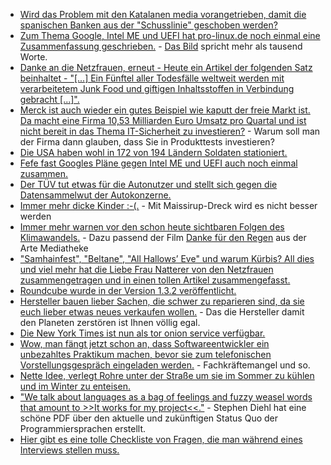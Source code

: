 * [Wird das Problem mit den Katalanen media vorangetrieben, damit die spanischen Banken aus der "Schusslinie" geschoben werden?](http://www.neopresse.com/europa/wer-profitiert-eigentlich-vom-konflikt-in-katalonien/)
* [Zum Thema Google, Intel ME und UEFI hat pro-linux.de noch einmal eine Zusammenfassung geschrieben.](https://www.pro-linux.de/news/1/25289/google-will-uefi-und-management-engine-loswerden.html) - [Das Bild](https://www.pro-linux.de/news/1/image/25289/13061,aktuelle-pc-architektur.html) spricht mehr als tausend Worte.
* [Danke an die Netzfrauen, erneut - Heute ein Artikel der folgenden Satz beinhaltet - "[...] Ein Fünftel aller Todesfälle weltweit werden mit verarbeitetem Junk Food und giftigen Inhaltsstoffen in Verbindung gebracht [...]".](https://netzfrauen.org/2017/10/30/toxic-food/)
* [Merck ist auch wieder ein gutes Beispiel wie kaputt der freie Markt ist. Da macht eine Firma 10,53 Milliarden Euro Umsatz pro Quartal und ist nicht bereit in das Thema IT-Sicherheit zu investieren?](https://www.heise.de/newsticker/meldung/Malware-NotPetya-schmaelert-Mercks-Umsatz-3875823.html) - Warum soll man der Firma dann glauben, dass Sie in Produkttests investieren?
* [Die USA haben wohl in 172 von 194 Ländern Soldaten stationiert.](http://www.neopresse.com/politik/usa/das-us-empire-hat-soldaten-in-172-laendern-dieser-welt-stationiert/)
* [Fefe fast Googles Pläne gegen Intel ME und UEFI auch noch einmal zusammen.](https://blog.fefe.de/?ts=a708b41d)
* [Der TÜV tut etwas für die Autonutzer und stellt sich gegen die Datensammelwut der Autokonzerne.](https://www.heise.de/newsticker/meldung/Zankapfel-Fahrzeugdaten-TUeV-Dachverband-gegen-Speicherung-auf-Hersteller-Servern-3876350.html)
* [Immer mehr dicke Kinder :-(.](https://www.heise.de/tp/features/Enormer-Anstieg-der-Fettlebigkeit-bei-Kindern-in-relativ-kurzer-Zeit-3874680.html) - Mit Maissirup-Dreck wird es nicht besser werden
* [Immer mehr warnen vor den schon heute sichtbaren Folgen des Klimawandels.](https://www.heise.de/newsticker/meldung/Forscher-Gesundheitliche-Folgen-des-Klimawandels-schon-heute-drastisch-3876160.html) - Dazu passend der Film [Danke für den Regen](https://www.arte.tv/de/videos/067824-000-A/danke-fuer-den-regen/) aus der Arte Mediatheke
* ["Samhainfest", "Beltane", "All Hallows’ Eve" und warum Kürbis? All dies und viel mehr hat die Liebe Frau Natterer von den Netzfrauen zusammengetragen und in einen tollen Artikel zusammengefasst.](https://netzfrauen.org/2017/10/31/halloween/)
* [Roundcube wurde in der Version 1.3.2 veröffentlicht.](https://roundcube.net/news/2017/10/31/update-1.3.2-released)
* [Hersteller bauen lieber Sachen, die schwer zu reparieren sind, da sie euch lieber etwas neues verkaufen wollen.](https://spectrum.ieee.org/green-tech/conservation/why-we-must-fight-for-the-right-to-repair-our-electronics) - Das die Hersteller damit den Planeten zerstören ist Ihnen völlig egal.
* [Die New York Times ist nun als tor onion service verfügbar.](https://open.nytimes.com/https-open-nytimes-com-the-new-york-times-as-a-tor-onion-service-e0d0b67b7482)
* [Wow, man fängt jetzt schon an, dass Softwareentwickler ein unbezahltes Praktikum machen, bevor sie zum telefonischen Vorstellungsgespräch eingeladen werden.](https://www.reddit.com/r/cscareerquestions/comments/78rhz7/this_startup_asked_me_to_do_a_project_for_an/) - Fachkräftemangel und so.
* [Nette Idee, verlegt Rohre unter der Straße um sie im Sommer zu kühlen und im Winter zu enteisen.](https://www.heise.de/newsticker/meldung/Strasse-der-Zukunft-heilt-sich-selbst-und-liefert-Strom-3876483.html)
* ["We talk about languages as a bag of feelings and fuzzy weasel words that amount to >>It works for my project<<."](http://dev.stephendiehl.com/nearfuture.pdf) - Stephen Diehl hat eine schöne PDF über den aktuelle und zukünftigen Status Quo der Programmiersprachen erstellt.
* [Hier gibt es eine tolle Checkliste von Fragen, die man während eines Interviews stellen muss.](https://opensource.com/article/17/11/inclusive-workforce-takes-work)
